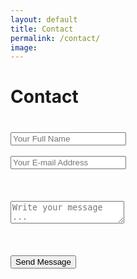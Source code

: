 ```yaml
---
layout: default
title: Contact
permalink: /contact/
image: 
---
```


<h1>Contact<h1>


<!-- #1 -->
<h5>
<form action="https://getsimpleform.com/messages?form_api_token=e3df0cbd038a66e07b6caadee4aaa477" method="post">
  <!-- the redirect_to is optional, the form will redirect to the referrer on submission -->
  <!-- #2 -->
  <input type='hidden' name='redirect_to' value='https://bedmond.github.io/thank-you' />
  <input type='text' name='name' placeholder='Your Full Name' />
  <br/>
  <br/>
  <input type='email' name='email' placeholder='Your E-mail Address' />
  <br/>
  <br/>
  <br/>
  <br/>
  <textarea name='message' placeholder='Write your message ...'></textarea>
  <br/>
  <br/>
  <br/>
  <br/>
  <input type='submit' value='Send Message' />
</form>
</h5>